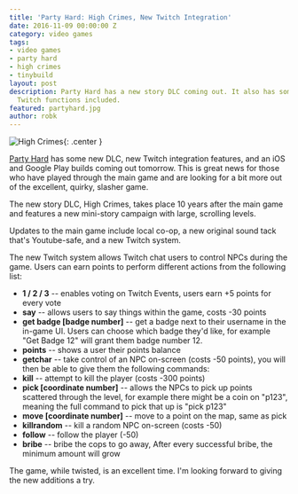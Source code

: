 ```yaml
---
title: 'Party Hard: High Crimes, New Twitch Integration'
date: 2016-11-09 00:00:00 Z
category: video games
tags:
- video games
- party hard
- high crimes
- tinybuild
layout: post
description: Party Hard has a new story DLC coming out. It also has some interactive
  Twitch functions included.
featured: partyhard.jpg
author: robk
---
```


![High Crimes](/images/partyhard/highcrimes.gif){: .center }

[Party Hard](http://store.steampowered.com/agecheck/app/356570/) has some new DLC, new Twitch integration features, and an iOS and Google Play builds coming out tomorrow. This is great news for those who have played through the main game and are looking for a bit more out of the excellent, quirky, slasher game.

The new story DLC, High Crimes, takes place 10 years after the main game and features a new mini-story campaign with large, scrolling levels.

Updates to the main game include local co-op, a new original sound tack that's Youtube-safe, and a new Twitch system.

The new Twitch system allows Twitch chat users to control NPCs during the game. Users can earn points to perform different actions from the following list:

* **1 / 2 / 3** -- enables voting on Twitch Events, users earn +5 points for every vote
* **say** -- allows users to say things within the game, costs -30 points
* **get badge [badge number]** -- get a badge next to their username in the in-game UI. Users can choose which badge they'd like, for example "Get Badge 12"  will grant them badge number 12.
* **points** -- shows a user their points balance
* **getchar** -- take control of an NPC on-screen (costs -50 points), you will then be able to give them the following commands:
* **kill** -- attempt to kill the player (costs -300 points)
* **pick [coordinate number]** -- allows the NPCs to pick up points scattered through the level, for example there might be a coin on "p123", meaning the full command to pick that up is "pick p123"
* **move [coordinate number]** -- move to a point on the map, same as pick
* **killrandom** -- kill a random NPC on-screen (costs -50)
* **follow** -- follow the player (-50)
* **bribe** -- bribe the cops to go away, After every successful bribe, the minimum amount will grow

The game, while twisted, is an excellent time. I'm looking forward to giving the new additions a try.

